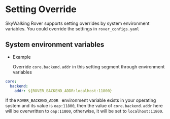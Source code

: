 # Setting Override
SkyWalking Rover supports setting overrides by system environment variables. 
You could override the settings in `rover_configs.yaml`

## System environment variables
- Example

  Override `core.backend.addr` in this setting segment through environment variables
  
```yaml
core:
  backend: 
    addr: ${ROVER_BACKEND_ADDR:localhost:11800}
```

If the `ROVER_BACKEND_ADDR ` environment variable exists in your operating system and its value is `oap:11800`, 
then the value of `core.backend.addr` here will be overwritten to `oap:11800`, otherwise, it will be set to `localhost:11800`.